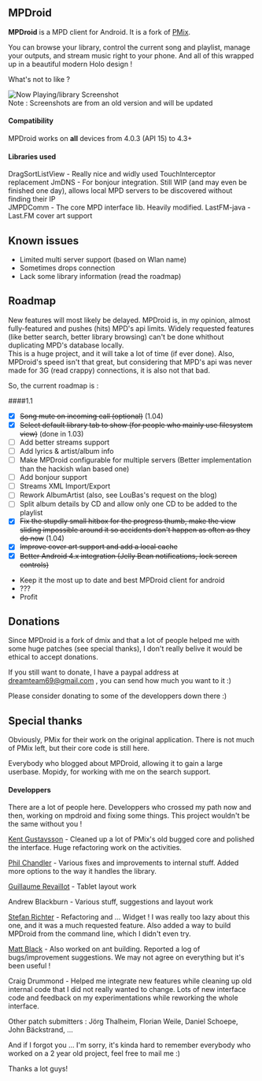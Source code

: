 ## MPDroid

**MPDroid** is a MPD client for Android. It is a fork of [PMix](http://code.google.com/p/pmix/).

You can browse your library, control the current song and playlist, manage your outputs, and stream music right to your phone. And all of this wrapped up in a beautiful modern Holo design !

What's not to like ? 

![Now Playing/library Screenshot](https://raw.github.com/abarisain/dmix/master/Screenshots/readme.png)  
Note : Screenshots are from an old version and will be updated

#### Compatibility

MPDroid works on **all** devices from 4.0.3 (API 15) to 4.3+


#### Libraries used

DragSortListView - Really nice and widly used TouchInterceptor replacement
JmDNS - For bonjour integration. Still WIP (and may even be finished one day), allows local MPD servers to be discovered without finding their IP  
JMPDComm - The core MPD interface lib. Heavily modified.
LastFM-java - Last.FM cover art support

## Known issues
 - Limited multi server support (based on Wlan name)
 - Sometimes drops connection
 - Lack some library information (read the roadmap)

## Roadmap
New features will most likely be delayed. MPDroid is, in my opinion, almost fully-featured and pushes (hits) MPD's api limits. Widely requested features (like better search, better library browsing) can't be done whithout duplicating MPD's database locally.  
This is a huge project, and it will take a lot of time (if ever done).
Also, MPDroid's speed isn't that great, but considering that MPD's api was never made for 3G (read crappy) connections, it is also not that bad.

So, the current roadmap is :

####1.1
 - [x] ~~Song mute on incoming call (optional)~~ (1.04)
 - [x] ~~Select default library tab to show (for people who mainly use filesystem view)~~ (done in 1.03)
 - [ ] Add better streams support
 - [ ] Add lyrics & artist/album info
 - [ ] Make MPDroid configurable for multiple servers (Better implementation than the hackish wlan based one)
 - [ ] Add bonjour support
 - [ ] Streams XML Import/Export
 - [ ] Rework AlbumArtist (also, see LouBas's request on the blog)
 - [ ] Split album details by CD and allow only one CD to be added to the playlist
 - [x] ~~Fix the stupdly small hitbox for the progress thumb, make the view sliding impossible around it so accidents don't happen as often as they do now~~ (1.04)
 - [x] ~~Improve cover art support and add a local cache~~
 - [x] ~~Better Android 4.x integration (Jelly Bean notifications, lock screen controls)~~
 - Keep it the most up to date and best MPDroid client for android
 - ???
 - Profit

## Donations

Since MPDroid is a fork of dmix and that a lot of people helped me with some huge patches (see special thanks), I don't really belive it would be ethical to accept donations.

If you still want to donate, I have a paypal address at dreamteam69@gmail.com , you can send how much you want to it :)


Please consider donating to some of the developpers down there :)

## Special thanks

Obviously, PMix for their work on the original application. There is not much of PMix left, but their core code is still here.

Everybody who blogged about MPDroid, allowing it to gain a large userbase.
Mopidy, for working with me on the search support.

#### Developpers

There are a lot of people here. Developpers who crossed my path now and then, working on mpdroid and fixing some things. This project wouldn't be the same without you !

[Kent Gustavsson](https://github.com/orrche) - Cleaned up a lot of PMix's old bugged core and polished the interface. Huge refactoring work on the activities.

[Phil Chandler](https://github.com/philchand) - Various fixes and improvements to internal stuff. Added more options to the way it handles the library.

[Guillaume Revaillot](https://github.com/grevaillot) - Tablet layout work

Andrew Blackburn - Various stuff, suggestions and layout work

[Stefan Richter](https://github.com/02strich) - Refactoring and … Widget ! I was really too lazy about this one, and it was a much requested feature. Also added a way to build MPDroid from the command line, which I didn't even try.

[Matt Black](https://github.com/mafrosis) - Also worked on ant building. Reported a log of bugs/improvement suggestions. We may not agree on everything but it's been useful !

Craig Drummond - Helped me integrate new features while cleaning up old internal code that I did not really wanted to change. Lots of new interface code and feedback on my experimentations while reworking the whole interface.

Other patch submitters : Jörg Thalheim, Florian Weile, Daniel Schoepe, John Bäckstrand, ...

And if I forgot you … I'm sorry, it's kinda hard to remember everybody who worked on a 2 year old project, feel free to mail me :)


Thanks a lot guys!